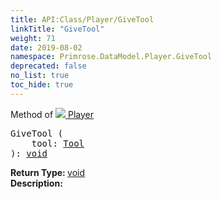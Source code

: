 ```yaml
---
title: API:Class/Player/GiveTool
linkTitle: "GiveTool"
weight: 71
date: 2019-08-02
namespace: Primrose.DataModel.Player.GiveTool
deprecated: false
no_list: true
toc_hide: true
---
```

Method of <a href="/docs/api-reference/Class/Player"><img src="/icons/silk/user.png"/>&nbsp;Player</a>
<pre class="method-declaration">
GiveTool (
    tool: <a class="type" href="/docs/api-reference/Class/Tool">Tool</a>
): <a class="type" href="/docs/api-reference/System/void">void</a></pre>
<b>Return Type: </b>
<a class="type" href="/docs/api-reference/System/void">void</a>
<br/>
<b>Description: </b>